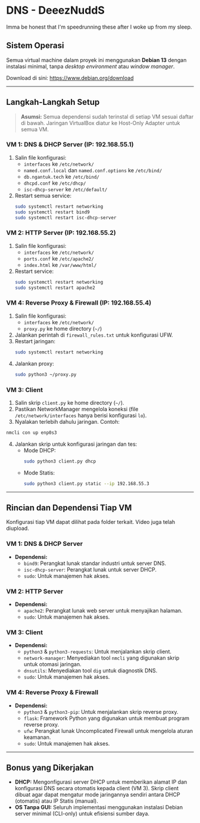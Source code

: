 # DNS - DeeezNuddS

Imma be honest that I'm speedrunning these after I woke up from my sleep.

## Sistem Operasi

Semua virtual machine dalam proyek ini menggunakan **Debian 13** dengan instalasi minimal, tanpa _desktop environment_ atau _window manager_.

Download di sini: https://www.debian.org/download

---

## Langkah-Langkah Setup

> **Asumsi:** Semua dependensi sudah terinstal di setiap VM sesuai daftar di bawah. Jaringan VirtualBox diatur ke Host-Only Adapter untuk semua VM.

### VM 1: DNS & DHCP Server (IP: 192.168.55.1)

1. Salin file konfigurasi:
   - `interfaces` ke `/etc/network/`
   - `named.conf.local` dan `named.conf.options` ke `/etc/bind/`
   - `db.ngantuk.tech` ke `/etc/bind/`
   - `dhcpd.conf` ke `/etc/dhcp/`
   - `isc-dhcp-server` ke `/etc/default/`
2. Restart semua service:
   ```sh
   sudo systemctl restart networking
   sudo systemctl restart bind9
   sudo systemctl restart isc-dhcp-server
   ```

### VM 2: HTTP Server (IP: 192.168.55.2)

1. Salin file konfigurasi:
   - `interfaces` ke `/etc/network/`
   - `ports.conf` ke `/etc/apache2/`
   - `index.html` ke `/var/www/html/`
2. Restart service:
   ```sh
   sudo systemctl restart networking
   sudo systemctl restart apache2
   ```

### VM 4: Reverse Proxy & Firewall (IP: 192.168.55.4)

1. Salin file konfigurasi:
   - `interfaces` ke `/etc/network/`
   - `proxy.py` ke home directory (`~/`)
2. Jalankan perintah di `firewall_rules.txt` untuk konfigurasi UFW.
3. Restart jaringan:
   ```sh
   sudo systemctl restart networking
   ```
4. Jalankan proxy:
   ```sh
   sudo python3 ~/proxy.py
   ```

### VM 3: Client

1. Salin skrip `client.py` ke home directory (`~/`).
2. Pastikan NetworkManager mengelola koneksi (file `/etc/network/interfaces` hanya berisi konfigurasi `lo`).
3. Nyalakan terlebih dahulu jaringan. Contoh:
```sh
nmcli con up enp0s3
```
4. Jalankan skrip untuk konfigurasi jaringan dan tes:
   - Mode DHCP:
     ```sh
     sudo python3 client.py dhcp
     ```
   - Mode Statis:
     ```sh
     sudo python3 client.py static --ip 192.168.55.3
     ```

---

## Rincian dan Dependensi Tiap VM

Konfigurasi tiap VM dapat dilihat pada folder terkait. Video juga telah diupload.

### VM 1: DNS & DHCP Server

- **Dependensi:**
  - `bind9`: Perangkat lunak standar industri untuk server DNS.
  - `isc-dhcp-server`: Perangkat lunak untuk server DHCP.
  - `sudo`: Untuk manajemen hak akses.

### VM 2: HTTP Server

- **Dependensi:**
  - `apache2`: Perangkat lunak web server untuk menyajikan halaman.
  - `sudo`: Untuk manajemen hak akses.

### VM 3: Client

- **Dependensi:**
  - `python3` & `python3-requests`: Untuk menjalankan skrip client.
  - `network-manager`: Menyediakan tool `nmcli` yang digunakan skrip untuk otomasi jaringan.
  - `dnsutils`: Menyediakan tool `dig` untuk diagnostik DNS.
  - `sudo`: Untuk manajemen hak akses.

### VM 4: Reverse Proxy & Firewall

- **Dependensi:**
  - `python3` & `python3-pip`: Untuk menjalankan skrip reverse proxy.
  - `flask`: Framework Python yang digunakan untuk membuat program reverse proxy.
  - `ufw`: Perangkat lunak Uncomplicated Firewall untuk mengelola aturan keamanan.
  - `sudo`: Untuk manajemen hak akses.

---

## Bonus yang Dikerjakan

- **DHCP:** Mengonfigurasi server DHCP untuk memberikan alamat IP dan konfigurasi DNS secara otomatis kepada client (VM 3). Skrip client dibuat agar dapat mengatur mode jaringannya sendiri antara DHCP (otomatis) atau IP Statis (manual).
- **OS Tanpa GUI:** Seluruh implementasi menggunakan instalasi Debian server minimal (CLI-only) untuk efisiensi sumber daya.
